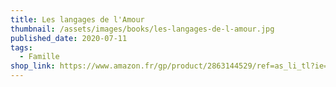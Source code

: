 ```yaml
---
title: Les langages de l'Amour
thumbnail: /assets/images/books/les-langages-de-l-amour.jpg
published_date: 2020-07-11
tags:
  - Famille
shop_link: https://www.amazon.fr/gp/product/2863144529/ref=as_li_tl?ie=UTF8&camp=1642&creative=6746&creativeASIN=2863144529&linkCode=as2&tag=aliapourvous-21&linkId=a3974237c6158e1bfe3562afee548a28
---
```

